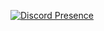 [![Discord Presence](https://lanyard-profile-readme.vercel.app/api/760162970793410580)](https://discord.com/users/760162970793410580)

